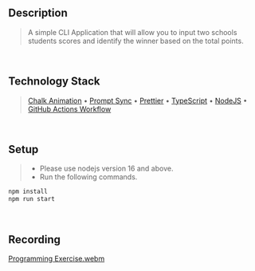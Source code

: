 ## Description
> A simple CLI Application that will allow you to input two schools
students scores and identify the winner based on the total points.

<br />

## Technology Stack
> [Chalk Animation](https://www.npmjs.com/package/chalk-animation) • [Prompt Sync](https://www.npmjs.com/package/prompt-sync) • [Prettier](https://www.npmjs.com/package/prettier) • [TypeScript](https://www.npmjs.com/package/typescript) • [NodeJS](https://nodejs.org/docs/latest-v16.x/api/) • [GitHub Actions Workflow](https://docs.github.com/en/actions/using-workflows/about-workflows)

<br />

## Setup
> - Please use nodejs version 16 and above.
> - Run the following commands.
```bash
npm install
npm run start 
```

<br />

## Recording
[Programming Exercise.webm](https://user-images.githubusercontent.com/69438999/193799632-0b1d7e2d-4e97-4966-a3af-fdb4bdf92e31.webm)
